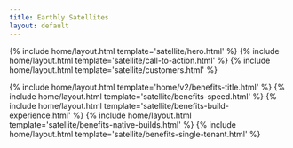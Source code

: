 ```yaml
---
title: Earthly Satellites
layout: default
---
```


{% include home/layout.html template='satellite/hero.html' %}
{% include home/layout.html template='satellite/call-to-action.html' %}
{% include home/layout.html template='satellite/customers.html' %}

{% include home/layout.html template='home/v2/benefits-title.html' %}
{% include home/layout.html template='satellite/benefits-speed.html' %}
{% include home/layout.html template='satellite/benefits-build-experience.html' %}
{% include home/layout.html template='satellite/benefits-native-builds.html' %}
{% include home/layout.html template='satellite/benefits-single-tenant.html' %}
